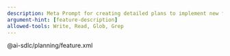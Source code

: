 ```yaml
---
description: Meta Prompt for creating detailed plans to implement new features.
argument-hint: [feature-description]
allowed-tools: Write, Read, Glob, Grep
---
```


@ai-sdlc/planning/feature.xml
